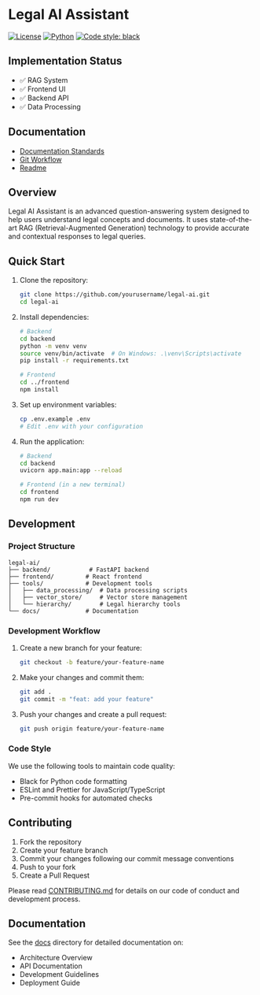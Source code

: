 # Legal AI Assistant

[![License](https://img.shields.io/badge/license-MIT-blue.svg)](LICENSE)
[![Python](https://img.shields.io/badge/python-3.11-blue.svg)](https://www.python.org/downloads/release/python-3110/)
[![Code style: black](https://img.shields.io/badge/code%20style-black-000000.svg)](https://github.com/psf/black)

## Implementation Status

- ✅ RAG System
- ✅ Frontend UI
- ✅ Backend API
- ✅ Data Processing

## Documentation

- [Documentation Standards](docs/DOCUMENTATION_STANDARDS.md)
- [Git Workflow](docs/GIT_WORKFLOW.md)
- [Readme](docs/README.md)

## Overview

Legal AI Assistant is an advanced question-answering system designed to help users understand legal concepts and documents. It uses state-of-the-art RAG (Retrieval-Augmented Generation) technology to provide accurate and contextual responses to legal queries.

## Quick Start

1. Clone the repository:

   ```bash
   git clone https://github.com/yourusername/legal-ai.git
   cd legal-ai
   ```

2. Install dependencies:

   ```bash
   # Backend
   cd backend
   python -m venv venv
   source venv/bin/activate  # On Windows: .\venv\Scripts\activate
   pip install -r requirements.txt

   # Frontend
   cd ../frontend
   npm install
   ```

3. Set up environment variables:

   ```bash
   cp .env.example .env
   # Edit .env with your configuration
   ```

4. Run the application:

   ```bash
   # Backend
   cd backend
   uvicorn app.main:app --reload

   # Frontend (in a new terminal)
   cd frontend
   npm run dev
   ```

## Development

### Project Structure

```
legal-ai/
├── backend/           # FastAPI backend
├── frontend/         # React frontend
├── tools/            # Development tools
│   ├── data_processing/  # Data processing scripts
│   ├── vector_store/     # Vector store management
│   └── hierarchy/        # Legal hierarchy tools
└── docs/             # Documentation
```

### Development Workflow

1. Create a new branch for your feature:

   ```bash
   git checkout -b feature/your-feature-name
   ```

2. Make your changes and commit them:

   ```bash
   git add .
   git commit -m "feat: add your feature"
   ```

3. Push your changes and create a pull request:
   ```bash
   git push origin feature/your-feature-name
   ```

### Code Style

We use the following tools to maintain code quality:

- Black for Python code formatting
- ESLint and Prettier for JavaScript/TypeScript
- Pre-commit hooks for automated checks

## Contributing

1. Fork the repository
2. Create your feature branch
3. Commit your changes following our commit message conventions
4. Push to your fork
5. Create a Pull Request

Please read [CONTRIBUTING.md](docs/CONTRIBUTING.md) for details on our code of conduct and development process.

## Documentation

See the [docs](docs/) directory for detailed documentation on:

- Architecture Overview
- API Documentation
- Development Guidelines
- Deployment Guide
